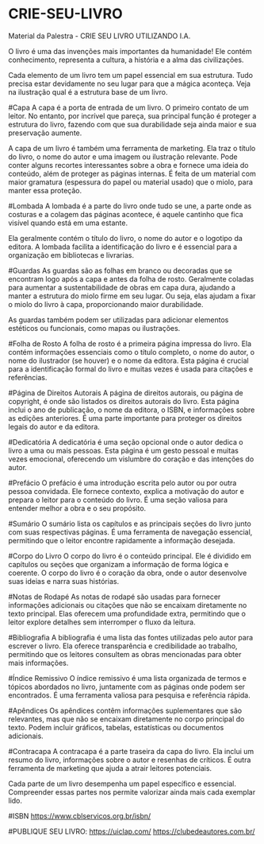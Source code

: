# CRIE-SEU-LIVRO
Material da Palestra - CRIE SEU LIVRO UTILIZANDO I.A.

O livro é uma das invenções mais importantes da humanidade! Ele contém conhecimento, representa a cultura, a história e a alma das civilizações.

Cada elemento de um livro tem um papel essencial em sua estrutura. Tudo precisa estar devidamente no seu lugar para que a mágica aconteça. Veja na ilustração qual é a estrutura base de um livro. 

#Capa
A capa é a porta de entrada de um livro. O primeiro contato de um leitor. No entanto, por incrível que pareça, sua principal função é proteger a estrutura do livro, fazendo com que sua durabilidade seja ainda maior e sua preservação aumente. 

A capa de um livro é também uma ferramenta de marketing. Ela traz o título do livro, o nome do autor e uma imagem ou ilustração relevante. Pode conter alguns recortes interessantes sobre a obra e fornece uma ideia do conteúdo, além de proteger as páginas internas. É feita de um material com maior gramatura (espessura do papel ou material usado) que o miolo, para manter essa proteção.

#Lombada
A lombada é a parte do livro onde tudo se une, a parte onde as costuras e a colagem das páginas acontece, é aquele cantinho que fica visível quando está em uma estante. 

Ela geralmente contém o título do livro, o nome do autor e o logotipo da editora. A lombada facilita a identificação do livro e é essencial para a organização em bibliotecas e livrarias. 

#Guardas
As guardas são as folhas em branco ou decoradas que se encontram logo após a capa e antes da folha de rosto. Geralmente coladas para aumentar a sustentabilidade de obras em capa dura, ajudando a manter a estrutura do miolo firme em seu lugar. Ou seja, elas ajudam a fixar o miolo do livro à capa, proporcionando maior durabilidade. 

As guardas também podem ser utilizadas para adicionar elementos estéticos ou funcionais, como mapas ou ilustrações.

#Folha de Rosto
A folha de rosto é a primeira página impressa do livro. Ela contém informações essenciais como o título completo, o nome do autor, o nome do ilustrador (se houver) e o nome da editora. Esta página é crucial para a identificação formal do livro e muitas vezes é usada para citações e referências.

#Página de Direitos Autorais
A página de direitos autorais, ou página de copyright, é onde são listados os direitos autorais do livro. Esta página inclui o ano de publicação, o nome da editora, o ISBN, e informações sobre as edições anteriores. É uma parte importante para proteger os direitos legais do autor e da editora.

#Dedicatória
A dedicatória é uma seção opcional onde o autor dedica o livro a uma ou mais pessoas. Esta página é um gesto pessoal e muitas vezes emocional, oferecendo um vislumbre do coração e das intenções do autor.

#Prefácio
O prefácio é uma introdução escrita pelo autor ou por outra pessoa convidada. Ele fornece contexto, explica a motivação do autor e prepara o leitor para o conteúdo do livro. É uma seção valiosa para entender melhor a obra e o seu propósito.

#Sumário
O sumário lista os capítulos e as principais seções do livro junto com suas respectivas páginas. É uma ferramenta de navegação essencial, permitindo que o leitor encontre rapidamente a informação desejada.

#Corpo do Livro
O corpo do livro é o conteúdo principal. Ele é dividido em capítulos ou seções que organizam a informação de forma lógica e coerente. O corpo do livro é o coração da obra, onde o autor desenvolve suas ideias e narra suas histórias.

#Notas de Rodapé
As notas de rodapé são usadas para fornecer informações adicionais ou citações que não se encaixam diretamente no texto principal. Elas oferecem uma profundidade extra, permitindo que o leitor explore detalhes sem interromper o fluxo da leitura.

#Bibliografia
A bibliografia é uma lista das fontes utilizadas pelo autor para escrever o livro. Ela oferece transparência e credibilidade ao trabalho, permitindo que os leitores consultem as obras mencionadas para obter mais informações.

#Índice Remissivo
O índice remissivo é uma lista organizada de termos e tópicos abordados no livro, juntamente com as páginas onde podem ser encontrados. É uma ferramenta valiosa para pesquisa e referência rápida.

#Apêndices
Os apêndices contêm informações suplementares que são relevantes, mas que não se encaixam diretamente no corpo principal do texto. Podem incluir gráficos, tabelas, estatísticas ou documentos adicionais.

#Contracapa
A contracapa é a parte traseira da capa do livro. Ela inclui um resumo do livro, informações sobre o autor e resenhas de críticos. É outra ferramenta de marketing que ajuda a atrair leitores potenciais.

Cada parte de um livro desempenha um papel específico e essencial. Compreender essas partes nos permite valorizar ainda mais cada exemplar lido.

#ISBN
https://www.cblservicos.org.br/isbn/

#PUBLIQUE SEU LIVRO:
https://uiclap.com/
https://clubedeautores.com.br/
